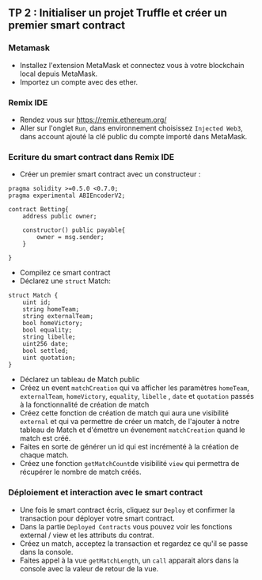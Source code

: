 ## TP 2 : Initialiser un projet Truffle et créer un premier smart contract

### Metamask
- Installez l'extension MetaMask et connectez vous à votre blockchain local depuis MetaMask.
- Importez un compte avec des ether.

### Remix IDE
- Rendez vous sur https://remix.ethereum.org/
- Aller sur l'onglet `Run`, dans environnement choisissez `Injected Web3`, dans account ajouté la clé public du compte importé dans MetaMask.


### Ecriture du smart contract dans Remix IDE

- Créer un premier smart contract avec un constructeur :

```
pragma solidity >=0.5.0 <0.7.0;
pragma experimental ABIEncoderV2;

contract Betting{
    address public owner;

    constructor() public payable{
        owner = msg.sender;
    }
  
}
```
- Compilez ce smart contract
- Déclarez une `struct` Match:
```
struct Match {
    uint id;
    string homeTeam;
    string externalTeam;
    bool homeVictory;
    bool equality;
    string libelle;
    uint256 date; 
    bool settled;
    uint quotation;
}
```

- Déclarez un tableau de Match public
- Créez un event `matchCreation` qui va afficher les paramètres  `homeTeam`, `externalTeam`, `homeVictory`, `equality`, `libelle` , `date` et `quotation` passés à la fonctionnalité de création de match 
- Créez cette fonction de création de match qui aura une visibilité `external` et qui va permettre de créer un match, de l'ajouter à notre tableau de Match et d'émettre un évenement `matchCreation` quand le match est créé. 
- Faites en sorte de générer un id qui est incrémenté à la création de chaque match.
- Créez une fonction `getMatchCount`de visibilité `view` qui permettra de récupérer le nombre de match créés.

### Déploiement et interaction avec le smart contract
- Une fois le smart contract écris, cliquez sur `Deploy` et confirmer la transaction pour déployer votre smart contract.
- Dans la partie `Deployed Contracts` vous pouvez voir les fonctions external / view et les attributs du contrat.
- Créez un match, acceptez la transaction et regardez ce qu'il se passe dans la console.
- Faites appel à la vue `getMatchLength`, un `call` apparait alors dans la console avec la valeur de retour de la vue.
